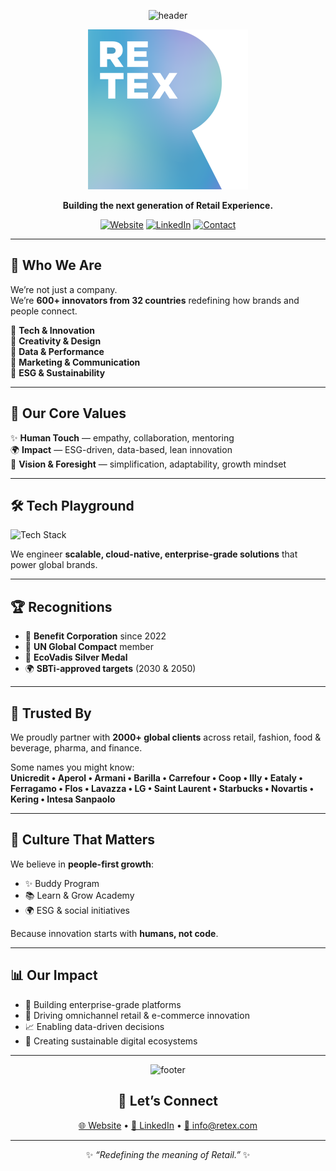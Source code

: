 <div align="center">

![header](https://capsule-render.vercel.app/api?type=waving&color=1F4E79&height=200&section=header&text=WeAreRetex%20🌐&fontSize=50&fontColor=ffffff&animation=fadeIn&fontAlignY=38)

![Logo](./assets/logo-retex.png)  

**Building the next generation of Retail Experience.**  

[![Website](https://img.shields.io/badge/🌍-Website-1F4E79?style=for-the-badge)](https://www.retex.com)
[![LinkedIn](https://img.shields.io/badge/💼-LinkedIn-0A66C2?style=for-the-badge&logo=linkedin&logoColor=white)](https://www.linkedin.com/company/retex-s-p-a-/)
[![Contact](https://img.shields.io/badge/📧-Contact-FF7F50?style=for-the-badge)](mailto:info@retex.com)

---

</div>

## 🚀 Who We Are  

We’re not just a company.  
We’re **600+ innovators from 32 countries** redefining how brands and people connect.  

🔹 **Tech & Innovation**  
🔹 **Creativity & Design**  
🔹 **Data & Performance**  
🔹 **Marketing & Communication**  
🔹 **ESG & Sustainability**  

---

## 🌟 Our Core Values  

✨ **Human Touch** — empathy, collaboration, mentoring  
🌍 **Impact** — ESG-driven, data-based, lean innovation  
🔮 **Vision & Foresight** — simplification, adaptability, growth mindset  

---

## 🛠️ Tech Playground  

![Tech Stack](https://skillicons.dev/icons?i=ts,js,vue,nuxt,react,next,tailwind,nodejs,graphql,wordpress,jupyter)

We engineer **scalable, cloud-native, enterprise-grade solutions** that power global brands.  

---

## 🏆 Recognitions  

- 🌱 **Benefit Corporation** since 2022  
- 🤝 **UN Global Compact** member  
- 🥈 **EcoVadis Silver Medal**  
- 🌍 **SBTi-approved targets** (2030 & 2050)  

---

## 💼 Trusted By  

We proudly partner with **2000+ global clients** across retail, fashion, food & beverage, pharma, and finance.  

Some names you might know:  
**Unicredit • Aperol • Armani • Barilla • Carrefour • Coop • Illy • Eataly • Ferragamo • Flos • Lavazza • LG • Saint Laurent • Starbucks • Novartis • Kering • Intesa Sanpaolo**  

---

## 👥 Culture That Matters  

We believe in **people-first growth**:  

- ✨ Buddy Program  
- 📚 Learn & Grow Academy  
- 🌍 ESG & social initiatives  

Because innovation starts with **humans, not code**.  

---

## 📊 Our Impact  

- 🔧 Building enterprise-grade platforms  
- 🛒 Driving omnichannel retail & e-commerce innovation  
- 📈 Enabling data-driven decisions  
- 🌱 Creating sustainable digital ecosystems  

---

<div align="center">

![footer](https://capsule-render.vercel.app/api?type=waving&color=1F4E79&height=120&section=footer)

## 📩 Let’s Connect  

[🌐 Website](https://www.retex.com) • [💼 LinkedIn](https://www.linkedin.com/company/retex-s-p-a-/) • [📧 info@retex.com](mailto:info@retex.com)  

---

✨ *“Redefining the meaning of Retail.”* ✨  

</div>
